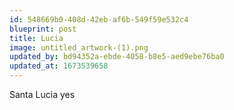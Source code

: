```yaml
---
id: 548669b0-408d-42eb-af6b-549f59e532c4
blueprint: post
title: Lucia
image: untitled_artwork-(1).png
updated_by: bd94352a-ebde-4058-b8e5-aed9ebe76ba0
updated_at: 1673539658
---
```

Santa Lucia yes